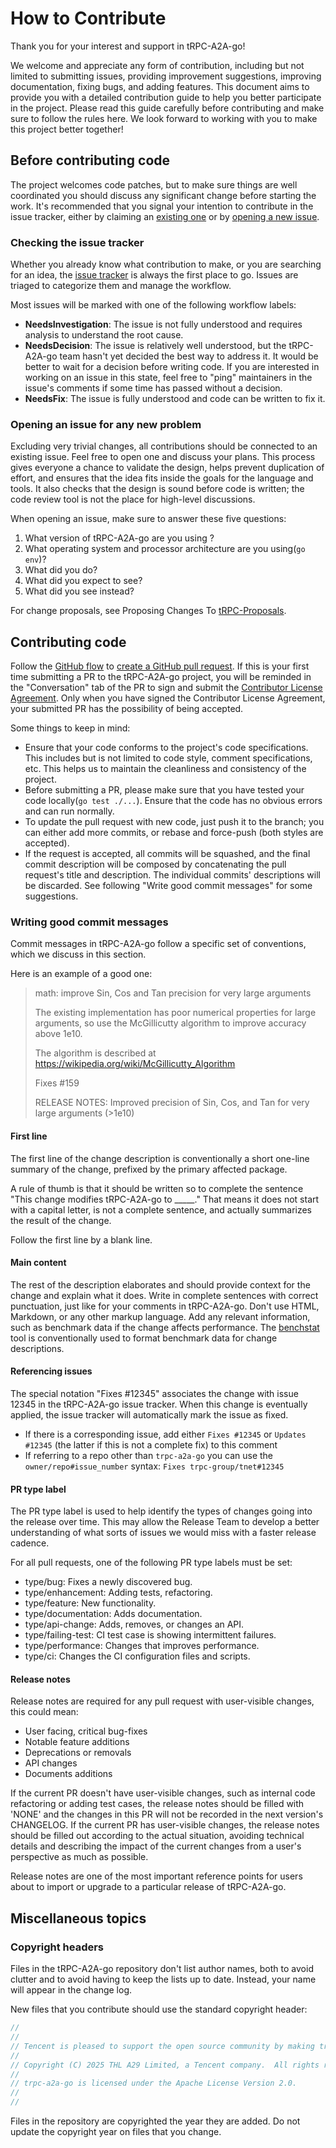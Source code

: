 # How to Contribute

Thank you for your interest and support in tRPC-A2A-go!

We welcome and appreciate any form of contribution, including but not limited to submitting issues, providing improvement suggestions, improving documentation, fixing bugs, and adding features.
This document aims to provide you with a detailed contribution guide to help you better participate in the project.
Please read this guide carefully before contributing and make sure to follow the rules here.
We look forward to working with you to make this project better together!

## Before contributing code

The project welcomes code patches, but to make sure things are well coordinated you should discuss any significant change before starting the work.
It's recommended that you signal your intention to contribute in the issue tracker, either by claiming an [existing one](https://github.com/trpc-group/trpc-a2a-go/issues) or by [opening a new issue](https://github.com/trpc-group/trpc-a2a-go/issues/new).

### Checking the issue tracker

Whether you already know what contribution to make, or you are searching for an idea, the [issue tracker](https://github.com/trpc-group/trpc-a2a-go/issues) is always the first place to go.
Issues are triaged to categorize them and manage the workflow.

Most issues will be marked with one of the following workflow labels:
- **NeedsInvestigation**: The issue is not fully understood and requires analysis to understand the root cause.
- **NeedsDecision**: The issue is relatively well understood, but the tRPC-A2A-go team hasn't yet decided the best way to address it.
  It would be better to wait for a decision before writing code.
  If you are interested in working on an issue in this state, feel free to "ping" maintainers in the issue's comments if some time has passed without a decision.
- **NeedsFix**: The issue is fully understood and code can be written to fix it.

### Opening an issue for any new problem

Excluding very trivial changes, all contributions should be connected to an existing issue.
Feel free to open one and discuss your plans.
This process gives everyone a chance to validate the design, helps prevent duplication of effort, and ensures that the idea fits inside the goals for the language and tools.
It also checks that the design is sound before code is written; the code review tool is not the place for high-level discussions.

When opening an issue, make sure to answer these five questions:
1. What version of tRPC-A2A-go are you using ?
2. What operating system and processor architecture are you using(`go env`)?
3. What did you do?
4. What did you expect to see?
5. What did you see instead?

For change proposals, see Proposing Changes To [tRPC-Proposals](https://github.com/trpc-group/trpc/tree/main/proposal).

## Contributing code

Follow the [GitHub flow](https://docs.github.com/en/get-started/quickstart/github-flow) to [create a GitHub pull request](https://docs.github.com/en/get-started/quickstart/github-flow#create-a-pull-request).
If this is your first time submitting a PR to the tRPC-A2A-go project, you will be reminded in the "Conversation" tab of the PR to sign and submit the [Contributor License Agreement](https://github.com/trpc-group/cla-database/blob/main/Tencent-Contributor-License-Agreement.md).
Only when you have signed the Contributor License Agreement, your submitted PR has the possibility of being accepted.

Some things to keep in mind:
- Ensure that your code conforms to the project's code specifications.
  This includes but is not limited to code style, comment specifications, etc. This helps us to maintain the cleanliness and consistency of the project.
- Before submitting a PR, please make sure that you have tested your code locally(`go test ./...`).
  Ensure that the code has no obvious errors and can run normally.
- To update the pull request with new code, just push it to the branch;
  you can either add more commits, or rebase and force-push (both styles are accepted).
- If the request is accepted, all commits will be squashed, and the final commit description will be composed by concatenating the pull request's title and description.
  The individual commits' descriptions will be discarded.
  See following "Write good commit messages" for some suggestions.

### Writing good commit messages

Commit messages in tRPC-A2A-go follow a specific set of conventions, which we discuss in this section.

Here is an example of a good one:


> math: improve Sin, Cos and Tan precision for very large arguments
>
> The existing implementation has poor numerical properties for
> large arguments, so use the McGillicutty algorithm to improve
> accuracy above 1e10.
>
> The algorithm is described at https://wikipedia.org/wiki/McGillicutty_Algorithm
>
> Fixes #159
>
> RELEASE NOTES: Improved precision of Sin, Cos, and Tan for very large arguments (>1e10) 

#### First line

The first line of the change description is conventionally a short one-line summary of the change, prefixed by the primary affected package.

A rule of thumb is that it should be written so to complete the sentence "This change modifies tRPC-A2A-go to _____."
That means it does not start with a capital letter, is not a complete sentence, and actually summarizes the result of the change.

Follow the first line by a blank line.

#### Main content

The rest of the description elaborates and should provide context for the change and explain what it does.
Write in complete sentences with correct punctuation, just like for your comments in tRPC-A2A-go.
Don't use HTML, Markdown, or any other markup language.
Add any relevant information, such as benchmark data if the change affects performance.
The [benchstat](https://godoc.org/golang.org/x/perf/cmd/benchstat) tool is conventionally used to format benchmark data for change descriptions.

#### Referencing issues

The special notation "Fixes #12345" associates the change with issue 12345 in the tRPC-A2A-go issue tracker.
When this change is eventually applied, the issue tracker will automatically mark the issue as fixed.

- If there is a corresponding issue, add either `Fixes #12345` or `Updates #12345` (the latter if this is not a complete fix) to this comment
- If referring to a repo other than `trpc-a2a-go` you can use the `owner/repo#issue_number` syntax: `Fixes trpc-group/tnet#12345`

#### PR type label

The PR type label is used to help identify the types of changes going into the release over time. This may allow the Release Team to develop a better understanding of what sorts of issues we would miss with a faster release cadence.

For all pull requests, one of the following PR type labels must be set:

- type/bug: Fixes a newly discovered bug.
- type/enhancement: Adding tests, refactoring.
- type/feature: New functionality.
- type/documentation: Adds documentation.
- type/api-change: Adds, removes, or changes an API.
- type/failing-test: CI test case is showing intermittent failures.
- type/performance: Changes that improves performance.
- type/ci: Changes the CI configuration files and scripts.

#### Release notes

Release notes are required for any pull request with user-visible changes, this could mean:

- User facing, critical bug-fixes
- Notable feature additions
- Deprecations or removals
- API changes
- Documents additions

If the current PR doesn't have user-visible changes, such as internal code refactoring or adding test cases, the release notes should be filled with 'NONE' and the changes in this PR will not be recorded in the next version's CHANGELOG. If the current PR has user-visible changes, the release notes should be filled out according to the actual situation, avoiding technical details and describing the impact of the current changes from a user's perspective as much as possible.

Release notes are one of the most important reference points for users about to import or upgrade to a particular release of tRPC-A2A-go.

## Miscellaneous topics

### Copyright headers

Files in the tRPC-A2A-go repository don't list author names, both to avoid clutter and to avoid having to keep the lists up to date.
Instead, your name will appear in the change log.

New files that you contribute should use the standard copyright header:

```go
//
//
// Tencent is pleased to support the open source community by making trpc-a2a-go available.
//
// Copyright (C) 2025 THL A29 Limited, a Tencent company.  All rights reserved.
//
// trpc-a2a-go is licensed under the Apache License Version 2.0.
//
//
```

Files in the repository are copyrighted the year they are added.
Do not update the copyright year on files that you change.